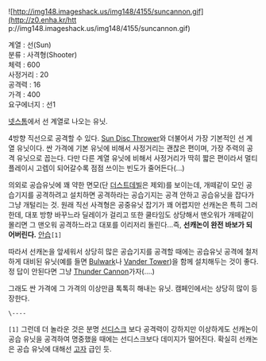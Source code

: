 ![http://img148.imageshack.us/img148/4155/suncannon.gif](http://z0.enha.kr/htt
p://img148.imageshack.us/img148/4155/suncannon.gif)

계열 : 선(Sun)  
분류 : 사격형(Shooter)  
체력 : 600  
사정거리 : 20  
공격력 : 16  
가격 : 400  
요구에너지 : 선1

[넷스톰](%EB%84%B7%EC%8A%A4%ED%86%B0.md)에서 선 계열로 나오는 유닛.

4방향 직선으로 공격할 수 있다. [Sun Disc Thrower](Sun%20Disc%20Thrower.md)와 더불어서 가장
기본적인 선 계열 유닛이다. 싼 가격에 기본 유닛에 비해서 사정거리는 괜찮은 편이며, 가장 주력의 공격 유닛으로 꼽는다. 다만 다른 계열
유닛에 비해서 사정거리가 딱히 짧은 편이라서 멀티플레이시 고렙이 되어갈수록 점점 쓰이는 빈도가 줄어든다(...)

의외로 공습유닛에 꽤 약한 면모(단 [더스트데빌](Devil%20Maker%20%26%20Dust%20Devil.md)은 제외)를
보이는데, 개떼같이 모인 공습기지를 공격하려고 설치하면 공격하라는 공습기지는 공격 안하고 공습유닛을 잡다가 그냥 개털리는 것. 원래 직선
사격형은 공중유닛 잡기가 꽤 어렵지만 선캐논은 특히 그러한데, 대포 방향 바꾸느라 딜레이가 걸리고 또한 쿨타임도 상당해서 맨오워가 개떼같이
몰리면 그 맨오워 공격하느라고 대포를 이리저리 돌린다...즉, **선캐논이 완전 바보가 되어버린다.**
[안습](%EC%95%88%EC%8A%B5.md)`[1]`

따라서 선캐논을 앞세워서 상당히 많은 공습기지를 공격할 때에는 공습유닛 공격에 철저하게 대비된 유닛(예를 들면
[Bulwark](Bulwark.md)나 [Vander Tower](Vander%20Tower.md))을 함께 설치해두는 것이
좋다. 정 답이 안된다면 그냥 [Thunder Cannon](Thunder%20Cannon.md)가자(....)

그래도 싼 가격에 그 가격의 이상만큼 톡톡히 해내는 유닛. 캠페인에서는 상당히 많이 등장한다.  

`\----`

`[1]` 그런데 더 놀라운 것은 분명 [선디스크](Sun%20Disc%20Thrower.md) 보다 공격력이 강하지만 이상하게도
선캐논이 공습 유닛을 공격하여 명중했을 때에는 선디스크보다 데미지가 떨어진다. 확실히 선캐논은 공습 유닛에 대해선
[고자](%EA%B3%A0%EC%9E%90.md) 급인 듯.

